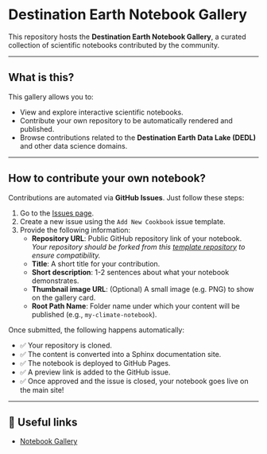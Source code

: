 # Destination Earth Notebook Gallery

This repository hosts the **Destination Earth Notebook Gallery**, a curated collection of scientific notebooks contributed by the community.

---

## What is this?

This gallery allows you to:

- View and explore interactive scientific notebooks.
- Contribute your own repository to be automatically rendered and published.
- Browse contributions related to the **Destination Earth Data Lake (DEDL)** and other data science domains.

---

## How to contribute your own notebook?

Contributions are automated via **GitHub Issues**. Just follow these steps:

1. Go to the [Issues page](https://github.com/katharinastarzer21/dedl-notebook-template/issues).
2. Create a new issue using the `Add New Cookbook` issue template.
3. Provide the following information:
   - **Repository URL**: Public GitHub repository link of your notebook.
   *Your repository should be forked from this [template repository](https://github.com/katharinastarzer21/template_dedl_repository) to ensure compatibility.*
   - **Title**: A short title for your contribution.
   - **Short description**: 1-2 sentences about what your notebook demonstrates.
   - **Thumbnail image URL**: (Optional) A small image (e.g. PNG) to show on the gallery card.
   - **Root Path Name**: Folder name under which your content will be published (e.g., `my-climate-notebook`).

Once submitted, the following happens automatically:

- ✅ Your repository is cloned.
- ✅ The content is converted into a Sphinx documentation site.
- ✅ The notebook is deployed to GitHub Pages.
- ✅ A preview link is added to the GitHub issue.
- ✅ Once approved and the issue is closed, your notebook goes live on the main site!

---


## 🔗 Useful links

- [Notebook Gallery](https://katharinastarzer21.github.io/dedl-notebook-template/index.html)

